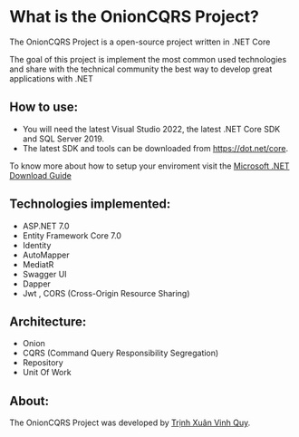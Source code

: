 What is the OnionCQRS Project?
=====================
The OnionCQRS Project is a open-source project written in .NET Core

The goal of this project is implement the most common used technologies and share with the technical community the best way to develop great applications with .NET

## How to use:
- You will need the latest Visual Studio 2022, the latest .NET Core SDK and SQL Server 2019.
- The latest SDK and tools can be downloaded from https://dot.net/core.

To know more about how to setup your enviroment visit the [Microsoft .NET Download Guide](https://www.microsoft.com/net/download)

## Technologies implemented:

- ASP.NET 7.0
- Entity Framework Core 7.0
- Identity
- AutoMapper
- MediatR
- Swagger UI
- Dapper
- Jwt , CORS (Cross-Origin Resource Sharing)

## Architecture:

- Onion
- CQRS (Command Query Responsibility Segregation)
- Repository
- Unit Of Work
  
## About:
The OnionCQRS Project was developed by [Trịnh Xuân Vinh Quy](https://www.facebook.com/Vhquy).

